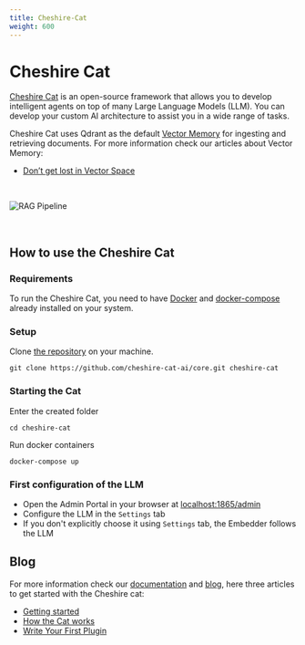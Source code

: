 ```yaml
---
title: Cheshire-Cat
weight: 600
---
```


# Cheshire Cat

[Cheshire Cat](https://cheshirecat.ai/) is an open-source framework that allows you to develop intelligent agents on top of many Large Language Models (LLM). You can develop your custom AI architecture to assist you in a wide range of tasks.

Cheshire Cat uses Qdrant as the default [Vector Memory](https://cheshire-cat-ai.github.io/docs/conceptual/memory/vector_memory/) for ingesting and retrieving documents.
For more information check our articles about Vector Memory:
* [Don’t get lost in Vector Space](https://cheshirecat.ai/dont-get-lost-in-vector-space/)

<br>

![RAG Pipeline](https://cheshirecat.ai/wp-content/uploads/2023/11/stregatto.jpg)

<br>

## How to use the Cheshire Cat
### Requirements
To run the Cheshire Cat, you need to have [Docker](https://docs.docker.com/engine/install/) and [docker-compose](https://docs.docker.com/compose/install/) already installed on your system.

### Setup
Clone [the repository](https://github.com/cheshire-cat-ai/core) on your machine.

```
git clone https://github.com/cheshire-cat-ai/core.git cheshire-cat
```

### Starting the Cat
Enter the created folder

```
cd cheshire-cat
```

Run docker containers

```
docker-compose up
```

### First configuration of the LLM

* Open the Admin Portal in your browser at [localhost:1865/admin](localhost:1865/admin)
* Configure the LLM in the `Settings` tab
* If you don't explicitly choose it using `Settings` tab, the Embedder follows the LLM

## Blog
For more information check our [documentation](https://cheshire-cat-ai.github.io/docs/) and [blog](https://cheshirecat.ai/blog/), here three articles to get started with the Cheshire cat:
* [Getting started](https://cheshirecat.ai/hello-world/)
* [How the Cat works](https://cheshirecat.ai/how-the-cat-works/)
* [Write Your First Plugin](https://cheshirecat.ai/write-your-first-plugin/)

